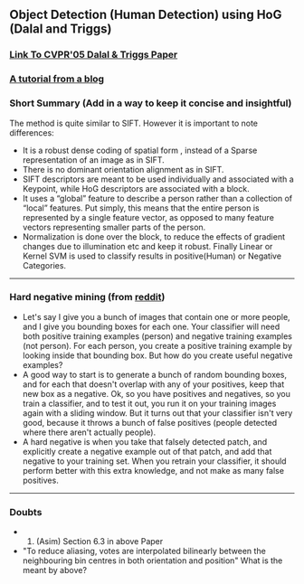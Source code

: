 
## Object Detection (Human Detection) using HoG (Dalal and Triggs)

### [Link To CVPR'05 Dalal & Triggs Paper](http://lear.inrialpes.fr/people/triggs/pubs/Dalal-cvpr05.pdf)

### [A tutorial from a blog](http://mccormickml.com/2013/05/09/hog-person-detector-tutorial/)

### Short Summary (Add in a way to keep it concise and insightful)

The method is quite similar to SIFT. However it is important to note differences:

- It is a robust dense coding of spatial form , instead of a Sparse representation of an image as in SIFT.
- There is no dominant orientation alignment as in SIFT.
- SIFT descriptors are meant to be used individually and associated with a Keypoint, while HoG descriptors are associated with a block.
- It uses a “global” feature to describe a person rather than a collection of “local” features. Put simply, this means that the entire person is represented by a single feature vector, as opposed to many feature vectors representing smaller parts of the person. 
- Normalization is done over the block, to reduce the effects of gradient changes due to illumination etc and keep it robust. Finally Linear or Kernel SVM is used to classify results in positive(Human) or Negative Categories.

---

### Hard negative mining (from [reddit](https://www.reddit.com/r/computervision/comments/2ggc5l/what_is_hard_negative_mining_and_how_is_it/?ref=share&ref_source=link))
- Let's say I give you a bunch of images that contain one or more people, and I give you bounding boxes for each one. Your classifier will need both positive training examples (person) and negative training examples (not person). For each person, you create a positive training example by looking inside that bounding box. But how do you create useful negative examples?
- A good way to start is to generate a bunch of random bounding boxes, and for each that doesn't overlap with any of your positives, keep that new box as a negative. Ok, so you have positives and negatives, so you train a classifier, and to test it out, you run it on your training images again with a sliding window. But it turns out that your classifier isn't very good, because it throws a bunch of false positives (people detected where there aren't actually people).
- A hard negative is when you take that falsely detected patch, and explicitly create a negative example out of that patch, and add that negative to your training set. When you retrain your classifier, it should perform better with this extra knowledge, and not make as many false positives.

---

### Doubts

- 1. (Asim) Section 6.3 in above Paper 
- "To reduce aliasing, votes are interpolated bilinearly between the neighbouring bin centres in both orientation and position" What is the meant by above?


